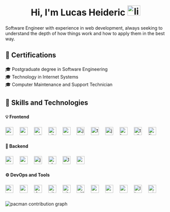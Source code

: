 <h1 align="center">Hi, I'm Lucas Heideric
<a href="https://www.linkedin.com/in/lucasheideric/" target="_blank">
    <img src="https://raw.githubusercontent.com/maurodesouza/profile-readme-generator/master/src/assets/icons/social/linkedin/default.svg" width="40" height="32" alt="linkedin logo" />
  </a>
</h1>

###

<p align="left">Software Engineer with experience in web development, always seeking to understand the depth of how things work and how to apply them in the best way.</p>

###

<h2 align="left">📖 Certifications</h2>

###

<p align="left">🎓 Postgraduate degree in Software Engineering<br>🎓 Technology in Internet Systems<br>🎓 Computer Maintenance and Support Technician</p>

###

<h2 align="left">🤖 Skills and Technologies</h2>

###

<h4 align="left">💡 Frontend</h4>

###

<div align="left">
  <img src="https://cdn.jsdelivr.net/gh/devicons/devicon/icons/react/react-original.svg" height="25" alt="react logo"  />
  <img width="12" />
  <img src="https://cdn.jsdelivr.net/gh/devicons/devicon/icons/nextjs/nextjs-original.svg" height="25" alt="nextjs logo"  />
  <img width="12" />
  <img src="https://cdn.simpleicons.org/astro/FF5D01" height="25" alt="astro logo"  />
  <img width="12" />
  <img src="https://cdn.simpleicons.org/vite/646CFF" height="25" alt="vite logo"  />
  <img width="12" />
  <img src="https://cdn.jsdelivr.net/gh/devicons/devicon/icons/vuejs/vuejs-original.svg" height="25" alt="vuejs logo"  />
  <img width="12" />
  <img src="https://cdn.jsdelivr.net/gh/devicons/devicon/icons/javascript/javascript-original.svg" height="25" alt="javascript logo"  />
  <img width="12" />
  <img src="https://cdn.jsdelivr.net/gh/devicons/devicon/icons/typescript/typescript-original.svg" height="25" alt="typescript logo"  />
  <img width="12" />
  <img src="https://cdn.simpleicons.org/jquery/0769AD" height="25" alt="jquery logo"  />
  <img width="12" />
  <img src="https://skillicons.dev/icons?i=bootstrap" height="25" alt="bootstrap logo"  />
  <img width="12" />
  <img src="https://cdn.simpleicons.org/tailwindcss/06B6D4" height="25" alt="tailwindcss logo"  />
  <img width="12" />
  <img src="https://cdn.jsdelivr.net/gh/devicons/devicon/icons/figma/figma-original.svg" height="25" alt="figma logo"  />
</div>

###

<h4 align="left">🧠 Backend</h4>

###

<div align="left">
  <img src="https://cdn.jsdelivr.net/gh/devicons/devicon/icons/nodejs/nodejs-original.svg" height="25" alt="nodejs logo"  />
  <img width="12" />
  <img src="https://cdn.jsdelivr.net/gh/devicons/devicon/icons/cakephp/cakephp-original.svg" height="25" alt="cakephp logo"  />
  <img width="12" />
  <img src="https://cdn.jsdelivr.net/gh/devicons/devicon/icons/java/java-original.svg" height="25" alt="java logo"  />
  <img width="12" />
  <img src="https://cdn.jsdelivr.net/gh/devicons/devicon/icons/php/php-original.svg" height="25" alt="php logo"  />
  <img width="12" />
  <img src="https://cdn.jsdelivr.net/gh/devicons/devicon/icons/laravel/laravel-original.svg" height="25" alt="laravel logo"  />
  <img width="12" />
  <img src="https://cdn.jsdelivr.net/gh/devicons/devicon/icons/spring/spring-original.svg" height="25" alt="spring logo"  />
</div>

###

<h4 align="left">⚙️ DevOps and Tools</h4>

###

<div align="left">
  <img src="https://cdn.jsdelivr.net/gh/devicons/devicon/icons/oracle/oracle-original.svg" height="25" alt="oracle logo"  />
  <img width="12" />
  <img src="https://cdn.simpleicons.org/amazonwebservices/FF9900" height="25" alt="amazonwebservices logo"  />
  <img width="12" />
  <img src="https://skillicons.dev/icons?i=docker" height="25" alt="docker logo"  />
  <img width="12" />
  <img src="https://skillicons.dev/icons?i=github" height="25" alt="github logo"  />
  <img width="12" />
  <img src="https://cdn.jsdelivr.net/gh/devicons/devicon/icons/git/git-original.svg" height="25" alt="git logo"  />
  <img width="12" />
  <img src="https://cdn.jsdelivr.net/gh/devicons/devicon/icons/gitlab/gitlab-original.svg" height="25" alt="gitlab logo"  />
  <img width="12" />
  <img src="https://skillicons.dev/icons?i=mysql" height="25" alt="mysql logo"  />
  <img width="12" />
  <img src="https://cdn.jsdelivr.net/gh/devicons/devicon/icons/postgresql/postgresql-original.svg" height="25" alt="postgresql logo"  />
  <img width="12" />
  <img src="https://cdn.simpleicons.org/redis/DC382D" height="25" alt="redis logo"  />
  <img width="12" />
  <img src="https://cdn.jsdelivr.net/gh/devicons/devicon/icons/linux/linux-original.svg" height="25" alt="linux logo"  />
  <img width="12" />
  <img src="https://cdn.jsdelivr.net/gh/devicons/devicon/icons/windows8/windows8-original.svg" height="25" alt="windows8 logo"  />
</div>

###

<picture>
  <source media="(prefers-color-scheme: dark)" srcset="https://raw.githubusercontent.com/lucasheideric-dev/lucasheideric-dev/output/pacman-contribution-graph-dark.svg">
  <source media="(prefers-color-scheme: light)" srcset="https://raw.githubusercontent.com/lucasheideric-dev/lucasheideric-dev/output/pacman-contribution-graph.svg">
  <img alt="pacman contribution graph" src="https://raw.githubusercontent.com/lucasheideric-dev/lucasheideric-dev/output/pacman-contribution-graph.svg">
</picture>

###

###
